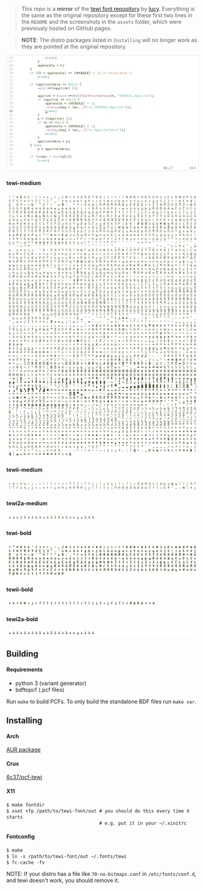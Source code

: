> This repo is a **mirror** of the [tewi font repository](https://github.com/lucy/tewi-font) by [lucy](https://github.com/lucy). Everything is the same as the original repository except for these first two lines in the `README` and the screenshots in the `assets` folder, which were previously hosted on GitHub pages.

> **NOTE**: The distro packages listed in `Installing` will no longer work as they are pointed at the original repository.

![screenshot](assets/tewi.png)

#### tewi-medium
![tewi-medium](assets/tewi-medium.png)

#### tewii-medium
![tewii-medium](assets/tewii-medium.png)

#### tewi2a-medium
![tewi2a-medium](assets/tewi2a-medium.png)

#### tewi-bold
![tewi-bold](assets/tewi-bold.png)

#### tewii-bold
![tewii-bold](assets/tewii-bold.png)

#### tewi2a-bold
![tewi2a-bold](assets/tewi2a-bold.png)

## Building
#### Requirements
* python 3 (variant generator)
* bdftopcf (.pcf files)

Run `make` to build PCFs. To only build the standalone BDF files run `make var`.

## Installing
#### Arch
[AUR package](https://aur.archlinux.org/packages/bdf-tewi-git/)

#### Crux
[6c37/pcf-tewi](https://github.com/6c37/crux-ports)

#### X11
```shell
$ make fontdir
$ xset +fp /path/to/tewi-font/out # you should do this every time X starts
                                  # e.g. put it in your ~/.xinitrc
```

#### Fontconfig
```shell
$ make
$ ln -s /path/to/tewi-font/out ~/.fonts/tewi
$ fc-cache -fv
```

NOTE: If your distro has a file like `70-no-bitmaps.conf` in
`/etc/fonts/conf.d`, and tewi doesn't work, you should remove it.
